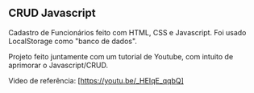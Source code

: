  ## CRUD Javascript

Cadastro de Funcionários feito com HTML, CSS e Javascript. 
Foi usado LocalStorage como "banco de dados".

Projeto feito juntamente com um tutorial de Youtube, com intuito de aprimorar o Javascript/CRUD.

Video de referência: [https://youtu.be/_HEIqE_qqbQ]